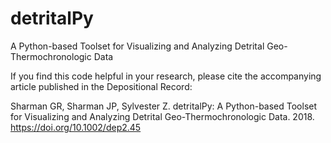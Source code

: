 # detritalPy
A Python-based Toolset for Visualizing and Analyzing Detrital Geo-Thermochronologic Data

If you find this code helpful in your research, please cite the accompanying article published in the Depositional Record:

Sharman GR, Sharman JP, Sylvester Z. detritalPy: A Python-based Toolset for Visualizing and Analyzing Detrital Geo-Thermochronologic Data. 2018. https://doi.org/10.1002/dep2.45
